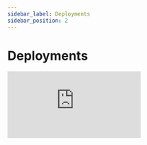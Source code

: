 ```yaml
---
sidebar_label: Deployments
sidebar_position: 2
---
```



# Deployments


<div style={{ maxWidth: '100%', position: 'relative', paddingBottom: '56.25%', height: 0 }}>
    <iframe style={{ position: 'absolute', top: 0, left: 0, width: '100%', height: '100%' }} src="https://www.youtube.com/embed/KI0ml65D8Ws?si=aS8lw2lRnjsSQIR0" title="YouTube video player" frameBorder="0" allow="accelerometer; autoplay; clipboard-write; encrypted-media; gyroscope; picture-in-picture; web-share" referrerPolicy="strict-origin-when-cross-origin" allowFullScreen></iframe>
</div>
